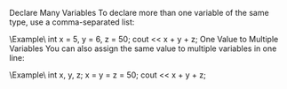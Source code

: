 Declare Many Variables
To declare more than one variable of the same type, use a comma-separated list:

\\Example\\
int x = 5, y = 6, z = 50;
cout << x + y + z;
One Value to Multiple Variables
You can also assign the same value to multiple variables in one line:

\\Example\\
int x, y, z;
x = y = z = 50;
cout << x + y + z;
